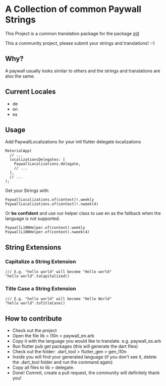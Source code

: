 # A Collection of common Paywall Strings

This Project is a common translation package for the package [intl](https://pub.dev/packages/intl)

This a community project, please submit your strings and translations! :-)

## Why?
A paywall usually looks similar to others and the strings and translations are also the same. 


## Current Locales
* de
* en
* es

## Usage

Add PaywallLocalizations for your intl flutter delegate localizations

```
MaterialApp(
  // ...
  localizationsDelegates: [
    PaywallLocalizations.delegate,
    // ...
  ],
  // ...
);
```

Get your Strings with:
```
PaywallLocalizations.of(context)!.weekly
PaywallLocalizations.of(context)!.nweek(4)
```

Or **be confident** and use our helper class to use en as the fallback when the language is not
supported.

```
PaywallL10NHelper.of(context).weekly
PaywallL10NHelper.of(context).nweek(4)
```

## String Extensions

### Capitalize a String Extension

```
/// E.g. "hello world" will become "Hello world"
"hello world".toCapitalized()
```

### Title Case a String Extension

```
/// E.g. "hello world" will become "Hello World"
"hello world".toTitleCase()
```

## How to contribute

* Check out the project
* Open the file lib > l10n > paywall_en.arb
* Copy it with the language you would like to translate. e.g. paywall_es.arb
* Run flutter pub get packages (this will generate the dart files)
* Check out the folder: .dart_tool > flutter_gen > gen_l10n
* Inside you will find your generated language (if you don't see it, delete the .dart_tool folder and run the command again)
* Copy all files to lib > delegate. 
* Done! Commit, create a pull request, the community will definitely thank you! 
